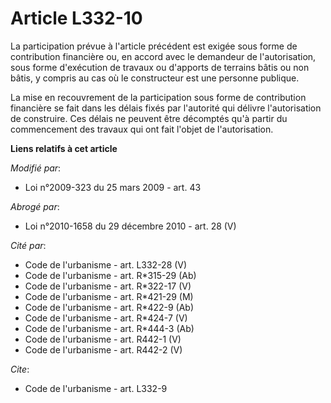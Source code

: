 # Article L332-10

La participation prévue à l'article précédent est exigée sous forme de contribution financière ou, en accord avec le
demandeur de l'autorisation, sous forme d'exécution de travaux ou d'apports de terrains bâtis ou non bâtis, y compris au cas
où le constructeur est une personne publique. 

La mise en recouvrement de la participation sous forme de contribution financière se fait dans les délais fixés par
l'autorité qui délivre l'autorisation de construire. Ces délais ne peuvent être décomptés qu'à partir du commencement des
travaux qui ont fait l'objet de l'autorisation.

**Liens relatifs à cet article**

_Modifié par_:

  - Loi n°2009-323 du 25 mars 2009 - art. 43

_Abrogé par_:

  - Loi n°2010-1658 du 29 décembre 2010 - art. 28 (V)

_Cité par_:

  - Code de l'urbanisme - art. L332-28 (V)
  - Code de l'urbanisme - art. R*315-29 (Ab)
  - Code de l'urbanisme - art. R*322-17 (V)
  - Code de l'urbanisme - art. R*421-29 (M)
  - Code de l'urbanisme - art. R*422-9 (Ab)
  - Code de l'urbanisme - art. R*424-7 (V)
  - Code de l'urbanisme - art. R*444-3 (Ab)
  - Code de l'urbanisme - art. R442-1 (V)
  - Code de l'urbanisme - art. R442-2 (V)

_Cite_:

  - Code de l'urbanisme - art. L332-9
